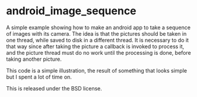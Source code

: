 # android_image_sequence
A simple example showing how to make an android app to take a sequence of images with its camera. The idea is that the pictures should be taken in one thread, while saved to disk in a different thread. It is necessary to do it that way since after taking the picture a callback is invoked to process it, and the picture thread must do no work until the processing is done, before taking another picture. 

This code is a simple illustration, the result of something that looks simple but I spent a lot of time on.

This is released under the BSD license. 
